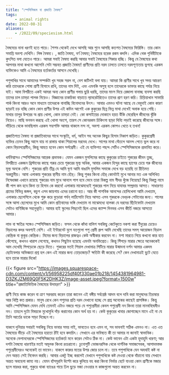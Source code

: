```yaml
---
title: "স্পেসিসিজম বা প্রজাতি বৈষম্য"
tags:
    - animal rights
date: 2022-08-31
aliases:
    - /2022/09/speciesism.html
---
```

বৈষম্যের নানা ধরণই হতে পারে। শৈশব থেকেই দেখে আসছি আর শুনে আসছি কতশত বৈষম্যের ফিরিস্তি। তার কোন সমাপ্তি অবশ্য দেখিনি। লিঙ্গ বৈষম্য। , জাতি বৈষম্য, বর্ণ বৈষম্য; বৈষম্যের হরেক রকম কদলি। এদিক থেক পৃথিবীটাকে কুৎসিত বলা যেতেও পারে। আমরা সবাই বৈষম্য করছি আবার সবাই বৈষম্যের শিকার হচ্ছি। কিন্তু যে বৈষম্যের কথা আপনার মাথা কখনো আসেনি সেটা সম্ভবত প্রজাতি বৈষম্য! প্রাণীদের প্রতি দরদ ঢালতে ঢালতে দরদশূণ্যতায় ভুগছে এরকম ব্যক্তিকেও আমি এ বৈষম্যের হর্তাকর্তার আসনে দেখেছি।

পশুপাখির সাথে আমাদের সম্পর্কটা খুব সহজ সরল না, বেশ জটিলই বলা যায়। আমরা কি প্রাণীর সাথে খুব সদয় আচরণ করি তাদেরকে পোষা প্রাণী হিসাবে রাখি, তাদের নাম দিই, এবং এমনকি অসুস্থ হলে তাদেরকে ডাক্তার কাছে পর্যন্ত নিয়ে যাই। আবা বিপরীতে একই আমরা&nbsp;অন্য কোন প্রাণীর গলায় ছুরি ধরছি, তাদের মাংস দিয়ে রেজালা বানাচ্ছ ব্যবসা করছি তাদের চাল চামড়া পালক নিয়েও। বিজ্ঞানের চাকচিক্য বাড়াতে ল্যাবরেটরিতেও তাদের প্রাণ হরণ করি। চিড়িয়াখান সাফারি পার্ক কিংবা আরও অনে মাধ্যমে তাদেরকে বানাচ্ছি বিনোদনের উৎস। আবার এমনও ঘটনা আছে যে বেহুদাই কোন কারণ ছাড়াই চড় হচ্ছি কোন কোন প্রাণীর উপর এই কদিন আগেই এক কুকুরের ছিন্ন ভিন্ন মাথা দেখেই অবাক হয়ে গেছি। মাথার তালুর উপরের অ প্রায় খোলা, কোন চামড়া নেই। কো কসাইয়ের দোকানে হয়ত উঁকি মেরেছিল জীবনের ঝুঁকি নিয়েও। মাছি ভনভন করছে এই খোলা অংশে, তারপ সে কোনরকম চিকিৎসা ছাড়া দিব্যি লড়াই করেছে জীবনের সঙ্গে। দাঁড়িয়ে থেকে ভাবছিলাম এরকম সহ্যশক্তি আমার থাকলে মন্দ  না, অবশ্য এরকম কোপও খেতে হ তখন!

প্রজাতিগত্য বৈষম্য বা প্রজাতিবাদের সাথে সংস্কৃতি, ধর্ম, আইন সহ অনেক কিছুর হিসাব নিকাশ জড়িত। কুকুরপ্রেমী ব্যক্তির তেমন কিছু আসে যায় না রাস্তায় থাকা শিয়ালের মরদেহ দেখে। সাপের মাথা থেঁতলে আনন্দ পেতে ভুল করে না কোন বিড়ালপ্রেমীও, কিন্তু আহত হবেন কোন সর্পপ্রেমী। এই যে ব্যক্তিগত পছন্দ সেটিও স্পেসিসিজমকে প্রভাবিত করে।

ধর্মবিশ্বাসও স্পেসিসিজমের আরেক প্রভাবক। যেমন একজন মুসলিমের কাছে কুকুরের চাইতে শূকরের জীবন তুচ্ছ, বিপরীতে একজন খ্রিস্টানের কাছে গরুর চেয়ে শূকরের মূল্য অধিক, আবার একজন হিন্দুর কাছে ছাগের চেয়ে গরু জীবনের মূল্য অনকে বেশি। শুকরের প্রতি তীব্র যে আমি ঘৃণা আমি বাঙালি মুসলিম সমাজে দেখে বড় হয়েছি তা রীতিমত অকল্পনীয়। আমা এলাকায় শুকরের স্থানীয় নাম হৌর্। কিন্তু শুকর কিংবা হৌর্ কোনটাই মুখে আনার মত এক অলিখিত নিষেধাজ্ঞা এখানে রয়েছে শুকরের নাম মুখে আনলে পাপ হবে ভেবে তারা বিকল্প নাম গীদর খুঁজে নিয়েছে! কিন্তু বিকল্প নামে কী পাপ কম হবে কিনা তা হিসাব কে করবে! এলাকায় মাঝেমধ্যেই শুকরের পাল নিয়ে যাযাবর সম্প্রদায় আসত। সাধারণত গ্রামের বিভিন্ন জঙ্গল, কচুগ এসব জায়গায় এদের চরানো হত। আর কী পাশবিক আনন্দের হোলিখেলা আমি দেখতাম, এলাকার ছেলেপিলে থেকে শুরু করে বুড়োরা পর্যন্ লাঠিসোটা নিয়ে আসত এসব শূকরকে বেধড়ক পেটানোর জন্য। পালের সঙ্গে আসা ছেলেদের মুখে আমি কোন প্রতিবাদের ভঙ্গি দেখতাম না মাঝেমধ্যে হালকা যে দরদের ছিঁটেফোটা দেখতাম সেটাও বাণিজ্যিক সহানুভূতি। আমার হাই স্কুলের পিছনেই ছিল এদের ক্যাম্প দিনভর এসব কীর্তি নজরে আসতো আমার।

লাভ বা ক্ষতির সঙ্গেও স্পেসিসিজম জড়িত। ফসল থেকে কাঁথা বালিশ সবকিছু কেটেকুতে নকশা করা ইঁদুরের চেয়েও বিড়ালের কদর অবশ্যই বেশি। এই ইন্টারনেট যুগে যতগুলো পশু প্রেমী গ্রুপ আমি দেখেছি তাদের সমস্ আয়োজন বিড়াল কেন্দ্রিক বা কুকুর কেন্দ্রিক। মিমের জন্য বিড়ালের রাজত্বও কেউ অস্বীকার করবেন না। মশা মারতে গিয়ে কখনো কার হাত কেঁপেছে, কখনও খারাপ লেগেছে, কখনও পিছুটান হয়েছে এমনটা অনভিপ্রেত। কিন্তু পিঁপড়ে মারার ক্ষেত্রে অনেককেই আম দেখেছি পিপড়েকে ছেড়ে দিতে। শুকরের মতই শিয়াল দেখামাত্র পিটিয়ে মারার উন্মাদনা দর্শন আমার একদম ছোটবেলার অভিজ্ঞতা প্রশ্ন হল কেন এই মারার জন্য তোড়জোড়? ক্ষতিটা কী করেছে সে? কেন দেখামাত্রই ছুটে যেতে হবে তাকে মারার দিকে!

{{< figure src="https://images.squarespace-cdn.com/content/v1/56958225df40f330ae01b218/1454381964981-D3ZKJZM69Q0F5K2DHK3Z/image-asset.jpeg?format=1500w" title="প্রজাতিভিত্তিক বৈষম্যের উদাহরণ" >}}

প্রাণী নিয়ে কাজ করেন বা ত্রাণ সরবরাহ করেন তারা জানেন এই বঙ্গীয় সর্বশ্রেষ্ঠ আদম বলে
দাবি করা মানুষদের তিরস্কার আর খিল্লি কত প্রকার। মানুষ রেখে কেন পশুদের প্রতি দরদ দেখানো হচ্ছে সে প্রশ্ন অনেকের কাছেই প্রাসঙ্গিক। কিন্তু আমি স্পেসিসিজম যেমন দেখি তেমনই এটাও নজরে পড়ে যে পশুপ্রেমীরা কেবল পশুপ্রেমী নন কিংবা তারা মানববিদ্বেষীও নন। তাহলে দুটো বিষয়কে মুখোমুখি দাঁড় করানোর কোন অর্থ হয় না। কেউ কুকুরের খাবার জোগাচ্ছেন মানে এই না যে তিনি আর্তের ডাকে সাড়া দিচ্ছেন না।

যাকগে দুনিয়ার সবারই সবকিছু নিয়ে ভাবার সময় নাই, ভাবতেও হবে এমন না, সব ভাবনাই সঠিক এমনও না। এত এত বৈষম্যের ভীড়ে এই বৈষম্যের হয়তো ঠাঁই হবে কদাচিৎ। সেখানে এর ভবিষ্যত কী তা আমার না জানাই স্বাভাবিক। অনেকে ভেগানদেরকে স্পেসিসিজমের হর্তাকর্তা মনে করেন সেটাও ঠিক না। কেউ ভাবেন এটা একটা হুদাহুদি ধারণা; আর দশটা বৈষম্যে ধারণাইর মতই অমূলক কিংবা রংচরানো। চুনোপুটি ভোজনরসিক থেকে দার্শনিক সমাজসেবক, আপাদমস্তক পশুপ্রেমীদেরও অনেকেই তা ভাবেন। যাকগে কারুর মতের উপর জোর চলে না। তবে পশুপাখিকে যেন অযথাই কষ্ট না দেন অন্তত সেই নিবেদন করছি। আবার একটু ইচ্ছ করলেই যেখানে পশুপাখিকে কষ্ট দেওয়া থেকে বাঁচানো যায় সেখানে অন্তত অবহেলা কাম্য নয়। যেমন হাঁসমুরগি উল্টো করে ঝুলিয়ে বহ করা কিংবা নির্ভার হেটে যাওয়া কোন প্রাণীকে মজার ছলে মারধর করা, পুকুরে থাকা ব্যাঙের গায়ে ঢিল ছুড়ে মজা নেওয়ার ম কাজগুলো অন্তত করবেন না।